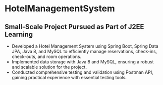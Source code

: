 # HotelManagementSystem
## Small-Scale Project Pursued as Part of J2EE Learning
* Developed a Hotel Management System using Spring Boot, Spring Data JPA, Java 8, and
MySQL to efficiently manage reservations, check-ins, check-outs, and room operations.
* Implemented data storage with Java 8 and MySQL, ensuring a robust and scalable
solution for the project.
* Conducted comprehensive testing and validation using Postman API, gaining practical
experience with essential testing tools.
